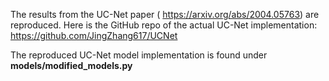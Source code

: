 The results from the UC-Net paper ( https://arxiv.org/abs/2004.05763) are reproduced. Here is the GitHub repo of the actual UC-Net implementation: https://github.com/JingZhang617/UCNet

The reproduced UC-Net model implementation is found under **models/modified_models.py**

